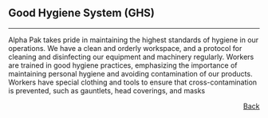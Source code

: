 ## Good Hygiene System (GHS)
---
Alpha Pak takes pride in maintaining the highest standards of hygiene in our operations. We have a clean and orderly workspace, and a protocol for cleaning and disinfecting our equipment and machinery regularly. Workers are trained in good hygiene practices, emphasizing the importance of maintaining personal hygiene and avoiding contamination of our products. Workers have special clothing and tools to ensure that cross-contamination is prevented, such as gauntlets, head coverings, and masks


<a class="navlink" href="/food-safe-packaging">Back</a>

<style>
.navlink{
  direction: rtl;
  display: block;
}
</style>